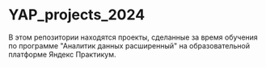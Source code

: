 # YAP_projects_2024

В этом репозитории находятся проекты, сделанные за время обучения по программе "Аналитик данных расширенный" на образовательной платформе Яндекс Практикум.
